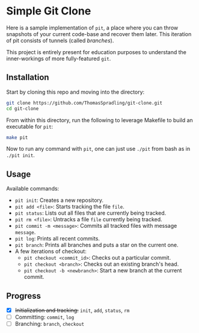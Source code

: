 # Simple Git Clone
Here is a sample implementation of `pit`, a place where you can throw snapshots of your current code-base and recover them later. This iteration of pit consists of tunnels (called *branches*).

This project is entirely present for education purposes to understand the inner-workings of more fully-featured `git`.

## Installation
Start by cloning this repo and moving into the directory:
```bash
git clone https://github.com/ThomasSpradling/git-clone.git
cd git-clone
```
From within this directory, run the following to leverage Makefile to build an executable for `pit`:
```bash
make pit
```
Now to run any command with `pit`, one can just use `./pit` from bash as in `./pit init`.

## Usage

Available commands:
- `pit init`: Creates a new repository.
- `pit add <file>`: Starts tracking the file `file`.
- `pit status`: Lists out all files that are currently being tracked.
- `pit rm <file>`: Untracks a file `file` currently being tracked.
- `pit commit -m <message>`: Commits all tracked files with message `message`.
- `pit log`: Prints all recent commits.
- `pit branch`: Prints all branches and puts a star on the current one.
- A few iterations of checkout:
  - `pit checkout <commit_id>`: Checks out a particular commit.
  - `pit checkout <branch>`: Checks out an existing branch's head.
  - `pit checkout -b <newbranch>`: Start a new branch at the current commit.

## Progress
- [x] ~~Initialization and tracking:~~ `init`, `add`, `status`, `rm`
- [ ] Committing: `commit`, `log`
- [ ] Branching: `branch`, `checkout`